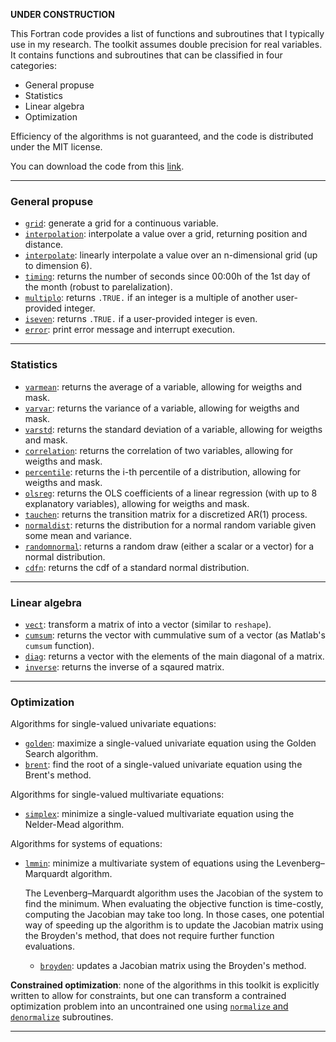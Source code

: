 
**UNDER CONSTRUCTION**

This Fortran code provides a list of functions and subroutines that I typically use in my research. The toolkit assumes double precision for real variables. It contains functions and subroutines that can be classified in four categories:

- General propuse
- Statistics
- Linear algebra
- Optimization

Efficiency of the algorithms is not guaranteed, and the code is distributed under the MIT license.

You can download the code from this [link](https://borjapetit.github.io/fortran_toolkit/src/toolkit.f90).

---

### General propuse

- [```grid```](docs/grid.md): generate a grid for a continuous variable.
- [```interpolation```](docs/interpolation.md): interpolate a value over a grid, returning position and distance.
- [```interpolate```](docs/interpolate.md): linearly interpolate a value over an n-dimensional grid (up to dimension 6).
- [```timing```](docs/timing.md): returns the number of seconds since 00:00h of the 1st day of the month (robust to parelalization).
- [```multiplo```](docs/multiplo.md): returns ```.TRUE.``` if an integer is a multiple of another user-provided integer.
- [```iseven```](docs/iseven.md): returns ```.TRUE.``` if a user-provided integer is even.
- [```error```](docs/error.md): print error message and interrupt execution.

---

### Statistics

- [```varmean```](docs/varmean.md): returns the average of a variable, allowing for weigths and mask.
- [```varvar```](docs/varvar.md): returns the variance of a variable, allowing for weigths and mask.
- [```varstd```](docs/varstd.md): returns the standard deviation of a variable, allowing for weigths and mask.
- [```correlation```](docs/correlation.md): returns the correlation of two variables, allowing for weigths and mask.
- [```percentile```](docs/percentile.md): returns the i-th percentile of a distribution, allowing for weigths and mask.
- [```olsreg```](docs/olsreg.md): returns the OLS coefficients of a linear regression (with up to 8 explanatory variables), allowing for weigths and mask.
- [```tauchen```](docs/tauchen.md): returns the transition matrix for a discretized AR(1) process.
- [```normaldist```](docs/normaldist.md): returns the distribution for a normal random variable given some mean and variance.
- [```randomnormal```](docs/randomnormal.md): returns a random draw (either a scalar or a vector) for a normal distribution.
- [```cdfn```](docs/cdfn.md): returns the cdf of a standard normal distribution.

---

### Linear algebra

  - [```vect```](docs/vect.md): transform a matrix of into a vector (similar to ```reshape```).
  - [```cumsum```](docs/cumsum.md): returns the vector with cummulative sum of a vector (as Matlab's ```cumsum``` function).
  - [```diag```](docs/diag.md): returns a vector with the elements of the main diagonal of a matrix.
  - [```inverse```](docs/inverse.md): returns the inverse of a sqaured matrix.

---

### Optimization

Algorithms for single-valued univariate equations:

  - [```golden```](docs/golden.md): maximize a single-valued univariate equation using the Golden Search algorithm.
- [```brent```](docs/brent.md): find the root of a single-valued univariate equation using the Brent's method.

Algorithms for single-valued multivariate equations:

- [```simplex```](docs/simplex.md): minimize a single-valued multivariate equation using the Nelder-Mead algorithm.

Algorithms for systems of equations:

- [```lmmin```](docs/lmmin.md): minimize a multivariate system of equations using the Levenberg–Marquardt algorithm.

  The Levenberg–Marquardt algorithm uses the Jacobian of the system to find the minimum. When evaluating the objective function is time-costly, computing the Jacobian may take too long. In those cases, one potential way of speeding up the algorithm is to update the Jacobian matrix using the Broyden's method, that does not require further function evaluations.

    - [```broyden```](docs/broyden.md): updates a Jacobian matrix using the Broyden's method.

**Constrained optimization**: none of the algorithms in this toolkit is explicitly written to allow for constraints, but one can transform a contrained optimization problem into an uncontrained one using [```normalize``` and ```denormalize```](docs/normalize.md) subroutines.

---

